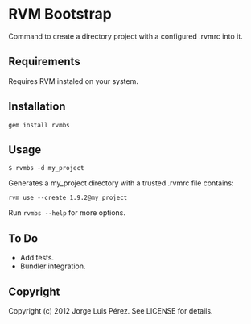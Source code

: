 
RVM Bootstrap
=============

Command to create a directory project with a configured .rvmrc into it.

Requirements
------------

Requires RVM instaled on your system.

Installation
------------

    gem install rvmbs

Usage
-----

    $ rvmbs -d my_project    
  
Generates a my_project directory with a trusted .rvmrc file contains:
    
    rvm use --create 1.9.2@my_project
  
Run `rvmbs --help` for more options.

To Do
-----

* Add tests. 
* Bundler integration. 

Copyright
---------

Copyright (c) 2012 Jorge Luis Pérez. See LICENSE for details.
